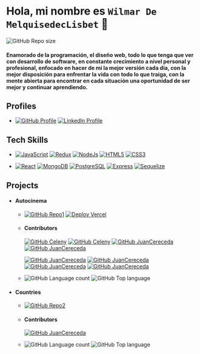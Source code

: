 # Hola, mi nombre es `Wilmar De MelquisedecLisbet` 👋

![GitHub Repo size](https://img.shields.io/github/repo-size/WilmarDeML/WilmarDeML?style=for-the-badge&color=blueviolet)

#### Enamorado de la programación, el diseño web, todo lo que tenga que ver con desarrollo de software, en constante crecimiento a nivel personal y profesional, enfocado en hacer de mi la mejor versión cada día, con la mejor disposición para enfrentar la vida con todo lo que traiga, con la mente abierta para encontrar en cada situación una oportunidad de ser mejor y continuar aprendiendo.

## Profiles
* [![GitHub Profile](https://img.shields.io/badge/GitHub-blue?style=social&logo=github)](https://github.com/WilmarDeML)
[![LinkedIn Profile](https://img.shields.io/badge/LinkedIn-white?style=social&logo=linkedin)](https://www.linkedin.com/in/wilmardeml-dev/)

## Tech Skills
- [![JavaScript](https://img.shields.io/badge/JavaScript-blueviolet?style=social&logo=javascript)](https://www.javascript.com/)
[![Redux](https://img.shields.io/badge/Redux-blueviolet?style=social&logo=redux)](https://redux.js.org/)
[![NodeJs](https://img.shields.io/badge/NodeJs-blueviolet?style=social&logo=nodedotjs)](https://nodejs.org/)
[![HTML5](https://img.shields.io/badge/HTML5-blueviolet?style=social&logo=html5)](https://en.wikipedia.org/wiki/HTML5)
[![CSS3](https://img.shields.io/badge/CSS3-blueviolet?style=social&logo=css3)](https://en.wikipedia.org/wiki/CSS)

- [![React](https://img.shields.io/badge/React-blueviolet?style=social&logo=react)](https://reactjs.org/) 
[![MongoDB](https://img.shields.io/badge/MongoDb-blueviolet?style=social&logo=mongodb)](https://www.mongodb.com/)
[![PostgreSQL](https://img.shields.io/badge/PostgreSQL-blueviolet?style=social&logo=postgresql)](https://www.postgresql.org/)
[![Express](https://img.shields.io/badge/Express-blueviolet?style=social&logo=express)](https://expressjs.com/)
[![Sequelize](https://img.shields.io/badge/Sequelize-blueviolet?style=social&logo=sequelize)](https://sequelize.org/)

## Projects
* #### Autocinema
  * [![GitHub Repo1](https://img.shields.io/badge/Repo-blueviolet?style=plastic&logo=github&labelColor=important)](https://github.com/WilmarDeML/PG-Henry)
 [![Deploy Vercel](https://img.shields.io/badge/Deploy-blueviolet?style=plastic&logo=vercel&labelColor=important)](https://henry-movie-app.vercel.app/)
  
  * #### Contributors
    [![GitHub Celeny](https://img.shields.io/badge/@CelenyAndrea-blueviolet?style=social&logo=github)](https://github.com/CelenyAndrea)
    [![GitHub Celeny](https://img.shields.io/badge/@RuthCodina-blueviolet?style=social&logo=github)](https://github.com/RuthCodina)
    [![GitHub JuanCereceda](https://img.shields.io/badge/@juancereceda-green?style=social&logo=github)](https://github.com/juancereceda)
    [![GitHub JuanCereceda](https://img.shields.io/badge/@maurohaidr-green?style=social&logo=github)](https://github.com/maurohaidr)
    
    [![GitHub JuanCereceda](https://img.shields.io/badge/@JotaCeR-green?style=social&logo=github)](https://github.com/JotaCeR)
    [![GitHub JuanCereceda](https://img.shields.io/badge/@Yiftleh-green?style=social&logo=github)](https://github.com/Yiftleh)
    [![GitHub JuanCereceda](https://img.shields.io/badge/@rafamossetto-green?style=social&logo=github)](https://github.com/rafamossetto)
    [![GitHub JuanCereceda](https://img.shields.io/badge/@WilmarDeML-green?style=social&logo=github)](https://github.com/WilmarDeML)
    
  * ![GitHub Language count](https://img.shields.io/github/languages/count/juancereceda/PG-Henry?style=plastic&color=success)
    ![GitHub Top language](https://img.shields.io/github/languages/top/juancereceda/PG-Henry?style=plastic&color=success)
 

* #### Countries
  * [![GitHub Repo2](https://img.shields.io/badge/PI_Countries-blueviolet?style=plastic&logo=github&labelColor=important)](https://github.com/WilmarDeML/PI-Countries-FT13)
  * #### Contributors
    [![GitHub JuanCereceda](https://img.shields.io/badge/@WilmarDeML-green?style=social&logo=github)](https://github.com/WilmarDeML)
    
  * ![GitHub Language count](https://img.shields.io/github/languages/count/WilmarDeML/PI-Countries-FT13?style=plastic&color=success)
    ![GitHub Top language](https://img.shields.io/github/languages/top/WilmarDeML/PI-Countries-FT13?style=plastic&color=success)

<!-- ![GitHub Pull requests](https://img.shields.io/github/issues-pr-raw/WilmarDeML/WilmarDeML?style=for-the-badge&color=success)
![GitHub Closed Pull requests](https://img.shields.io/github/issues-pr-closed-raw/WilmarDeML/WilmarDeML?style=for-the-badge&color=success) -->
